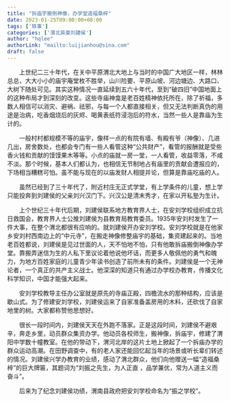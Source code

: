 ```yaml
---
title: "拆庙宇搬倒神像，办学堂造福桑梓"
date: 2023-01-25T09:00:00+08:00
tags: ['轶事']
categories: ['渭北英豪刘建侯']
author: "hqlee"
authorLink: "mailto:luijianhou@sina.com"
draft: false
---
```


　　上世纪二三十年代，在关中平原渭北大地上与当时的中国广大地区一样，林林总总，大大小小的庙宇庵堂枚不胜举，山川险要、平原山坡、河边塘边、大路口、大树下随处可见。其实这种情况一直延续到五六十年代，至到“破四旧”中国地面上的这种布局才到深刻的改变。这些寺庙神龛是老百姓精神依托所在，除了祈福，多数人相信可以消灾、避祸、祛邪，与每一个人都直接相关，但又无法判断真伪的用途是治病，吃香烟烧后的灰烬、喝黄表纸符浸泡后的符水，当然一些人是靠庙为生计的。

　　一般村村都规模不等的庙宇，像样一点的有院有墙、有殿有爷（神像）、几进几出，房舍数处，也都会专门有一些人看管这种“公共财产”，看管的报酬就是受些香火钱和贡献的馍馍果木等等。小点的庙就一房一堂，一人看管，收益零落，不咸不淡。那个时候，基本人们都认为，也相信无节制地占有庙里的贡献会遭报应的，下场相当糟糕可怕。虽不能与现在的以庙发财人相提并论，但算是靠庙吃庙的人。

　　虽然已经到了三十年代了，附近村庄无正式学堂，有上学条件的儿童，想上学只能投奔到刘建侯的父亲刘兴汉门下。兴汉公是清末秀才，在家以开私塾为生计。

　　上个世纪三十年代后期，刘建侯联系地方教育界人士，在安刘学校组织成立抗日救国会，教育界人士公推刘建侯为县教育局教育委员。1935年安刘村发生了一件大事，在整个渭北都很有应响的。就刘建侯开办安刘学校。安刘学校就是在他家乡安刘村西南边上的“中元寺”，在搬走神像修整庙宇的基础，集资建起来的。当地老百姓都说，刘建侯是见过世面的人，天不怕地不怕，只有他敢拆庙搬倒神像办学堂。靠搬弄迷信为生的人私下里议论着他说他坏话，而更多人敬佩他的勇气和魄力，为地方百姓家庭的儿童青少年读书创造了前所未有的条件。刘建侯是一个无神论者，一个真正的共产主义战士。他深深的知道只有通过办学校办教育，传播文化科学知识，中国才能强大起来。

　　安刘学校教导主任办公室就是原先的寺庙正殿，四檐流水的那种结构，应该是歇山式。为了修建安刘学校，刘建侯运来了自家准备盖房用的木料，还砍伐了自家地里的树。大家都称赞他思想好。

　　很长一段时间内，刘建侯天天在外跑不落家。正是这段时间，刘建侯不避艰辛，奔走乡里，动员群众集资办学。他动员各校师生，搬神像，拆庙宇，修建了渭阳中学数十幢教室。在他的带动下，渭河北岸的这片土地上掀起了一个拆庙办学的群众运动高潮。在田野调查中，有的老人家还能回忆起当年的场景或听长辈们转述的情况。刘建侯兴学办教育的业绩，感动了渭北群众，他们向他赠送一幅“造福桑梓”的巨大牌匾，其题词为“刘振之先生，为人正直 ，品学兼优，常为人道主义而奋斗”。

　　后来为了纪念刘建侯功绩，渭南县政府把安刘学校命名为“振之学校”。
